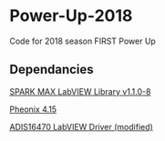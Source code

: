 # Power-Up-2018
Code for 2018 season FIRST Power Up

## Dependancies 

[SPARK MAX LabVIEW Library v1.1.0-8](http://www.revrobotics.com/content/sw/max/labview/rev-spark-max_1.1.0-8_windows_x64.nipkg)

[Pheonix 4.15](https://github.com/CrossTheRoadElec/Phoenix-Releases/releases/download/aPhoenix-v5.13.0.0/CTRE_Phoenix_Framework_v5.13.0.0.zip)

[ADIS16470 LabVIEW Driver (modified)](https://github.com/FRC3005/ADIS16470-RoboRIO-Driver/releases/download/LabVIEWv1.0.0/adis16470-imu_1.0.0-6_windows_x64.nipkg)
